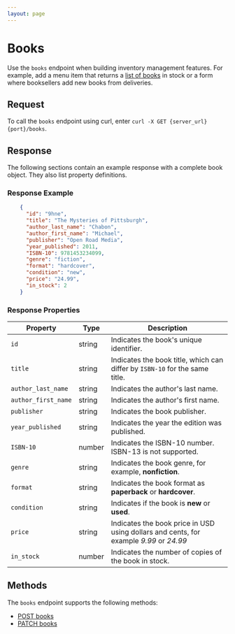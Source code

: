 ```yaml
---
layout: page
---
```

# Books

Use the `books` endpoint when building inventory management features. For example, add a menu item that returns a [list of books](../tutorials/get-store-inventory.md) in stock or a form where booksellers add new books from deliveries.

## Request

To call the `books` endpoint using curl, enter `curl -X GET {server_url}{port}/books`.

## Response

The following sections contain an example response with a complete book object. They also list property definitions.

### Response Example

```json
    {
      "id": "9hne",
      "title": "The Mysteries of Pittsburgh",
      "author_last_name": "Chabon",
      "author_first_name": "Michael",
      "publisher": "Open Road Media",
      "year_published": 2011,
      "ISBN-10": 9781453234099,
      "genre": "fiction",
      "format": "hardcover",
      "condition": "new",
      "price": "24.99",
      "in_stock": 2
    }
```

### Response Properties

| **Property**        | **Type** | **Description**                                                                                 |
|---------------------|----------|-------------------------------------------------------------------------------------------------|
| `id`                | string   | Indicates the book's unique identifier.                                                         |
| `title`             | string   | Indicates the book title, which can differ by `ISBN-10` for the same title.                                        |
| `author_last_name`  | string   | Indicates the author's last name.                                                               |
| `author_first_name` | string   | Indicates the author's first name.                                                              |
| `publisher`         | string   | Indicates the book publisher.                                                                   |
| `year_published`    | string   | Indicates the year the edition was published.                                                   |
| `ISBN-10`           | number   | Indicates the ISBN-10 number. ISBN-13 is not supported.                                         |
| `genre`             | string   | Indicates the book genre, for example, **nonfiction**.                                           |
| `format`            | string   | Indicates the book format as **paperback** or **hardcover**.                                    |
| `condition`         | string   | Indicates if the book is **new** or **used**.                                           |
| `price`             | string   | Indicates the book price in USD using dollars and cents, for example *9.99* or *24.99*                                            |
| `in_stock`          | number   | Indicates the number of copies of the book in stock.                                                |

## Methods

The `books` endpoint supports the following methods:

* [POST books](post-books.md)
* [PATCH books](patch-books.md)
